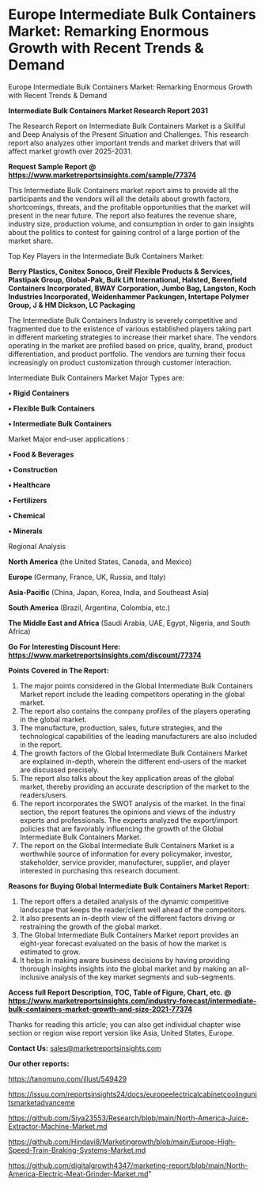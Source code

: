 # Europe Intermediate Bulk Containers Market: Remarking Enormous Growth with Recent Trends & Demand
Europe Intermediate Bulk Containers Market: Remarking Enormous Growth with Recent Trends & Demand

<strong>Intermediate Bulk Containers Market Research Report 2031</strong>

The Research Report on Intermediate Bulk Containers Market is a Skillful and Deep Analysis of the Present Situation and Challenges. This research report also analyzes other important trends and market drivers that will affect market growth over 2025-2031.

<strong>Request Sample Report @ <a href=https://www.marketreportsinsights.com/sample/77374>https://www.marketreportsinsights.com/sample/77374</a></strong>

This Intermediate Bulk Containers market report aims to provide all the participants and the vendors will all the details about growth factors, shortcomings, threats, and the profitable opportunities that the market will present in the near future. The report also features the revenue share, industry size, production volume, and consumption in order to gain insights about the politics to contest for gaining control of a large portion of the market share.

Top Key Players in the Intermediate Bulk Containers Market:

<strong>Berry Plastics, Conitex Sonoco, Greif Flexible Products & Services, Plastipak Group, Global-Pak, Bulk Lift International, Halsted, Berenfield Containers Incorporated, BWAY Corporation, Jumbo Bag, Langston, Koch Industries Incorporated, Weidenhammer Packungen, Intertape Polymer Group, J & HM Dickson, LC Packaging</strong>

The Intermediate Bulk Containers Industry is severely competitive and fragmented due to the existence of various established players taking part in different marketing strategies to increase their market share. The vendors operating in the market are profiled based on price, quality, brand, product differentiation, and product portfolio. The vendors are turning their focus increasingly on product customization through customer interaction.

Intermediate Bulk Containers Market Major Types are:

<strong>• Rigid Containers

• Flexible Bulk Containers

• Intermediate Bulk Containers</strong>

Market Major end-user applications :

<strong>• Food & Beverages

• Construction

• Healthcare

• Fertilizers

• Chemical

• Minerals</strong>

Regional Analysis

</u><strong><b>North America</b></strong> (the United States, Canada, and Mexico)

<strong><b>Europe </b></strong>(Germany, France, UK, Russia, and Italy)

<strong><b>Asia-Pacific</b></strong> (China, Japan, Korea, India, and Southeast Asia)

<strong><b>South America</b></strong> (Brazil, Argentina, Colombia, etc.)

<strong><b>The Middle East and Africa</b></strong> (Saudi Arabia, UAE, Egypt, Nigeria, and South Africa)

<strong>Go For Interesting Discount Here: <a href=https://www.marketreportsinsights.com/discount/77374>https://www.marketreportsinsights.com/discount/77374</a></strong>

<strong>Points Covered in The Report:</strong>
<ol>
  <li>The major points considered in the Global Intermediate Bulk Containers Market report include the leading competitors operating in the global market.</li>
  <li>The report also contains the company profiles of the players operating in the global market.</li>
  <li>The manufacture, production, sales, future strategies, and the technological capabilities of the leading manufacturers are also included in the report.</li>
  <li>The growth factors of the Global Intermediate Bulk Containers Market are explained in-depth, wherein the different end-users of the market are discussed precisely.</li>
  <li>The report also talks about the key application areas of the global market, thereby providing an accurate description of the market to the readers/users.</li>
  <li>The report incorporates the SWOT analysis of the market. In the final section, the report features the opinions and views of the industry experts and professionals. The experts analyzed the export/import policies that are favorably influencing the growth of the Global Intermediate Bulk Containers Market.</li>
  <li>The report on the Global Intermediate Bulk Containers Market is a worthwhile source of information for every policymaker, investor, stakeholder, service provider, manufacturer, supplier, and player interested in purchasing this research document.</li>
</ol>
<strong>Reasons for Buying Global Intermediate Bulk Containers Market Report:</strong>

<ol>
  <li>The report offers a detailed analysis of the dynamic competitive landscape that keeps the reader/client well ahead of the competitors.</li>
  <li>It also presents an in-depth view of the different factors driving or restraining the growth of the global market.</li>
  <li>The Global Intermediate Bulk Containers Market report provides an eight-year forecast evaluated on the basis of how the market is estimated to grow.</li>
  <li>It helps in making aware business decisions by having providing thorough insights insights into the global market and by making an all-inclusive analysis of the key market segments and sub-segments.</li>
</ol>
<strong>Access full Report Description, TOC, Table of Figure, Chart, etc. @ <a href=https://www.marketreportsinsights.com/industry-forecast/intermediate-bulk-containers-market-growth-and-size-2021-77374>https://www.marketreportsinsights.com/industry-forecast/intermediate-bulk-containers-market-growth-and-size-2021-77374</a></strong>


Thanks for reading this article; you can also get individual chapter wise section or region wise report version like Asia, United States, Europe.

<strong>Contact Us:</strong>
sales@marketreportsinsights.com

<strong>Our other reports:</strong>

<a href=https://tanomuno.com/illust/549429>https://tanomuno.com/illust/549429</a>

<a href=https://issuu.com/reportsinsights24/docs/europeelectricalcabinetcoolingunitsmarketadvanceme>https://issuu.com/reportsinsights24/docs/europeelectricalcabinetcoolingunitsmarketadvanceme</a>

<a href=https://github.com/Siya23553/Research/blob/main/North-America-Juice-Extractor-Machine-Market.md>https://github.com/Siya23553/Research/blob/main/North-America-Juice-Extractor-Machine-Market.md</a>

<a href=https://github.com/Hindavi8/Marketingrowth/blob/main/Europe-High-Speed-Train-Braking-Systems-Market.md>https://github.com/Hindavi8/Marketingrowth/blob/main/Europe-High-Speed-Train-Braking-Systems-Market.md</a>

<a href=https://github.com/digitalgrowth4347/marketing-report/blob/main/North-America-Electric-Meat-Grinder-Market.md>https://github.com/digitalgrowth4347/marketing-report/blob/main/North-America-Electric-Meat-Grinder-Market.md</a>"
